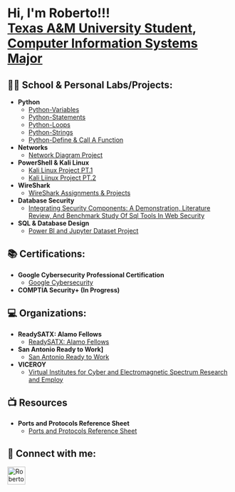 <h1>Hi, I'm Roberto!!! <br/><a href="https://github.com/Roberto0059"> Texas A&M University Student</a>, <a href="https://www.linkedin.com/in/roberto-flores-6a896a258/">Computer Information Systems Major</a> 

<h2>👨‍💻 School & Personal Labs/Projects:</h2>

- <b>Python</b>
  - [Python-Variables](https://github.com/Roberto0059/Python-Variables)
  - [Python-Statements](https://github.com/Roberto0059/Python-Statements)
  - [Python-Loops](https://github.com/Roberto0059/Python--Loops)
  - [Python-Strings](https://github.com/Roberto0059/Python--Strings)
  - [Python-Define & Call A Function](https://github.com/Roberto0059/Python-D-C)
- <b> Networks </b>
  - [Network Diagram Project](https://github.com/Roberto0059/Network-Diagram)  
- <b>PowerShell & Kali Linux </b>
  - [Kali Linux Project PT.1](https://github.com/Roberto0059/Kali-Linux-Project1)  
  - [Kali Liinux Project PT.2](https://github.com/Roberto0059/Kali-Linux-Project1)
- <b> WireShark </b>
  - [WireShark Assignments & Projects](https://github.com/Roberto0059/WireShark)
- <b> Database Security </b>
  - [Integrating Security Components: A Demonstration, Literature Review, And Benchmark Study Of Sql Tools In Web Security ](https://github.com/Roberto0059/Database-Security-Project)
- <b> SQL & Database Design </b>
  - [Power BI and Jupyter Dataset Project](https://github.com/Roberto0059/Power-BI-and-Jupyter)



<h2> 📚 Certifications: </h2>

- <b>Google Cybersecurity Professional Certification </b>
  - [Google Cybersecurity](https://coursera.org/share/b8df9f589b547656393147a8efbe7509)
- <b>COMPTIA Security+ (In Progress) </b>

<h2> 💻 Organizations: </h2>

- <b>ReadySATX: Alamo Fellows</b>
  - [ReadySATX: Alamo Fellows](https://greatersatx.com/sa-worx/programs/alamo-fellows/)
- <b>San Antonio Ready to Work]</b>
  - [San Antonio Ready to Work](https://readytoworksa.com/)
- <b>VICEROY</b>
  - [Virtual Institutes for Cyber and Electromagnetic Spectrum Research and Employ](https://cybersecurity.tamu.edu/education/viceroy/)

<h2> 📺 Resources </h2>

- <b>Ports and Protocols Reference Sheet</b>
  - [Ports and Protocols Reference Sheet](https://github.com/Roberto0059/Resources)

<h2> 🤳 Connect with me:</h2>

[<img align="left" alt="RobertoFlores | LinkedIn" width="40px" src="https://cdn.jsdelivr.net/npm/simple-icons@v3/icons/linkedin.svg" />][linkedin]

[linkedin]: https://www.linkedin.com/in/roberto-flores-6a896a258/

<!--
Here are some ideas to get you started:

- 🔭 I’m currently working on ...
- 🌱 I’m currently learning ...
- 👯 I’m looking to collaborate on ...
- 🤔 I’m looking for help with ...
- 💬 Ask me about ...
- 📫 How to reach me: ...
- ⚡ Fun fact: ...
-->
